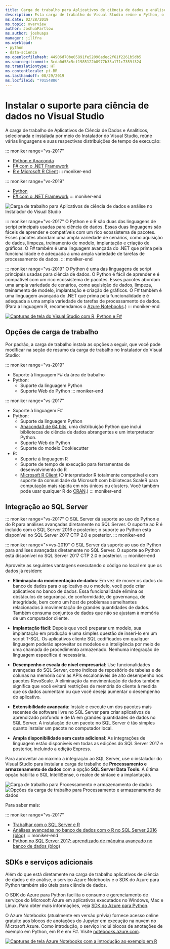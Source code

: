 ```yaml
---
title: Carga de trabalho para Aplicativos de ciência de dados e análise
description: Esta carga de trabalho do Visual Studio reúne o Python, o F# e suas respectivas distribuições de tempo de execução, incluindo o Anaconda. (O R também está incluído somente no Visual Studio 2017.)
ms.date: 02/28/2019
ms.topic: overview
author: JoshuaPartlow
ms.author: joshuapa
manager: jillfra
ms.workload:
- python
- data-science
ms.openlocfilehash: 44906d70be05891fe52096adec2f61f2261b5db5
ms.sourcegitcommit: 3cda0d58c5cf1985122b8977b33a171c7359f324
ms.translationtype: HT
ms.contentlocale: pt-BR
ms.lasthandoff: 08/29/2019
ms.locfileid: "70154886"
---
```

# <a name="install-data-science-support-in-visual-studio"></a>Instalar o suporte para ciência de dados no Visual Studio

A carga de trabalho de Aplicativos de Ciência de Dados e Analíticos, selecionada e instalada por meio do Instalador do Visual Studio, reúne várias linguagens e suas respectivas distribuições de tempo de execução:

::: moniker range="vs-2017"
- [Python e Anaconda](../python/overview-of-python-tools-for-visual-studio.md)
- [F# com o .NET Framework](/dotnet/fsharp/)
- [R e Microsoft R Client](../rtvs/index.md)
::: moniker-end

::: moniker range="vs-2019"
- [Python](../python/overview-of-python-tools-for-visual-studio.md)
- [F# com o .NET Framework](/dotnet/fsharp/)
::: moniker-end

![Carga de trabalho para Aplicativos de ciência de dados e análise no Instalador do Visual Studio](media/workload/data-science-workload.png)

::: moniker range="vs-2017"
O Python e o R são duas das linguagens de script principais usadas para ciência de dados. Essas duas linguagens são fáceis de aprender e compatíveis com um rico ecossistema de pacotes. Esses pacotes abordam uma ampla variedade de cenários, como aquisição de dados, limpeza, treinamento de modelo, implantação e criação de gráficos. O F# também é uma linguagem avançada do .NET que prima pela funcionalidade e é adequada a uma ampla variedade de tarefas de processamento de dados.
::: moniker-end

::: moniker range="vs-2019"
O Python é uma das linguagens de script principais usadas para ciência de dados. O Python é fácil de aprender e é compatível com um rico ecossistema de pacotes. Esses pacotes abordam uma ampla variedade de cenários, como aquisição de dados, limpeza, treinamento de modelo, implantação e criação de gráficos. O F# também é uma linguagem avançada do .NET que prima pela funcionalidade e é adequada a uma ampla variedade de tarefas de processamento de dados. (Para a linguagem R, recomendamos o [Azure Notebooks](https://notebooks.azure.com).)
::: moniker-end

<!--Note link on the image because this one is large -->
[![Capturas de tela do Visual Studio com R, Python e F#](media/workload/data-science-workload-screens.png)](media/workload/data-science-workload-screens.png#lightbox)

## <a name="workload-options"></a>Opções de carga de trabalho

Por padrão, a carga de trabalho instala as opções a seguir, que você pode modificar na seção de resumo da carga de trabalho no Instalador do Visual Studio:

::: moniker range="vs-2019"
- Suporte à linguagem F# da área de trabalho
- Python:
  - Suporte da linguagem Python
  - Suporte Web do Python
::: moniker-end

::: moniker range="vs-2017"
- Suporte à linguagem F#
- Python:
  - Suporte da linguagem Python
  - [Anaconda3 de 64 bits](https://www.continuum.io), uma distribuição Python que inclui bibliotecas de ciência de dados abrangentes e um interpretador Python.
  - Suporte Web do Python
  - Suporte do modelo Cookiecutter
- R:
  - Suporte à linguagem R
  - Suporte de tempo de execução para ferramentas de desenvolvimento do R
  - [Microsoft R Client](/machine-learning-server/r-client/what-is-microsoft-r-client) (O interpretador R totalmente compatível e com suporte da comunidade da Microsoft com bibliotecas ScaleR para computação mais rápida em nós únicos ou clusters. Você também pode usar qualquer R do [CRAN](https://cran.r-project.org/).)
::: moniker-end

## <a name="sql-server-integration"></a>Integração ao SQL Server

::: moniker range="vs-2017"
O SQL Server dá suporte ao uso do Python e do R para análises avançadas diretamente no SQL Server. O suporte ao R é incluído com o SQL Server 2016 e posterior; o suporte ao Python está disponível no SQL Server 2017 CTP 2.0 e posterior.
::: moniker-end

::: moniker range=">=vs-2019"
O SQL Server dá suporte ao uso do Python para análises avançadas diretamente no SQL Server. O suporte ao Python está disponível no SQL Server 2017 CTP 2.0 e posterior.
::: moniker-end

Aproveite as seguintes vantagens executando o código no local em que os dados já residem:

- **Eliminação da movimentação de dados**: Em vez de mover os dados do banco de dados para o aplicativo ou o modelo, você pode criar aplicativos no banco de dados. Essa funcionalidade elimina os obstáculos de segurança, de conformidade, de governança, de integridade, bem como um host de problemas semelhantes relacionados à movimentação de grandes quantidades de dados. Também consuma conjuntos de dados que não se ajustam à memória de um computador cliente.

- **Implantação fácil**: Depois que você preparar um modelo, sua implantação em produção é uma simples questão de inseri-lo em um script T-SQL. Os aplicativos cliente SQL codificados em qualquer linguagem poderão aproveitar os modelos e a inteligência por meio de uma chamada de procedimento armazenado. Nenhuma integração de linguagem específica é necessária.

- **Desempenho e escala de nível empresarial**: Use funcionalidades avançadas do SQL Server, como índices de repositório de tabelas e de colunas na memória com as APIs escalonáveis de alto desempenho nos pacotes RevoScale. A eliminação da movimentação de dados também significa que você evitará restrições de memória do cliente à medida que os dados aumentam ou que você deseja aumentar o desempenho do aplicativo.

- **Extensibilidade avançada**: Instale e execute um dos pacotes mais recentes de software livre no SQL Server para criar aplicativos de aprendizado profundo e de IA em grandes quantidades de dados no SQL Server. A instalação de um pacote no SQL Server é tão simples quanto instalar um pacote no computador local.

- **Ampla disponibilidade sem custo adicional**: As integrações de linguagem estão disponíveis em todas as edições do SQL Server 2017 e posterior, incluindo a edição Express.

Para aproveitar ao máximo a integração ao SQL Server, use o instalador do Visual Studio para instalar a carga de trabalho de **Processamento e armazenamento de dados** com a opção **SQL Server Data Tools**. A última opção habilita o SQL IntelliSense, o realce de sintaxe e a implantação.

![Carga de trabalho para Processamento e armazenamento de dados](media/workload/data-storage-workload.png) &nbsp;&nbsp;&nbsp;&nbsp; ![Opções da carga de trabalho para Processamento e armazenamento de dados](media/workload/data-storage-workload-options.png)

Para saber mais:

::: moniker range="vs-2017"
- [Trabalhar com o SQL Server e R](../rtvs/integrating-sql-server-with-r.md)
- [Análises avançadas no banco de dados com o R no SQL Server 2016 (blog)](https://blogs.technet.microsoft.com/dataplatforminsider/2016/03/29/in-database-advanced-analytics-with-r-in-sql-server-2016/)
::: moniker-end
- [Python no SQL Server 2017: aprendizado de máquina avançado no banco de dados (blog)](https://blogs.technet.microsoft.com/dataplatforminsider/2017/04/19/python-in-sql-server-2017-enhanced-in-database-machine-learning/)

## <a name="additional-services-and-sdks"></a>SDKs e serviços adicionais

Além do que está diretamente na carga de trabalho aplicativos de ciência de dados e de análise, o serviço Azure Notebooks e o SDK do Azure para Python também são úteis para ciência de dados.

O SDK do Azure para Python facilita o consumo e gerenciamento de serviços do Microsoft Azure em aplicativos executados no Windows, Mac e Linux. Para obter mais informações, veja [SDK do Azure para Python](/azure/python/).

O Azure Notebooks (atualmente em versão prévia) fornece acesso online gratuito aos blocos de anotações do Jupyter em execução na nuvem no Microsoft Azure. Como introdução, o serviço inclui blocos de anotações de exemplo em Python, em R e em F#. Visite [notebooks.azure.com](https://notebooks.azure.com/).

<!--Note link on the image because this one is large -->
[![Capturas de tela Azure Notebooks com a introdução ao exemplo em R](media/workload/data-science-workload-notebooks.png)](media/workload/data-science-workload-notebooks.png#lightbox)
